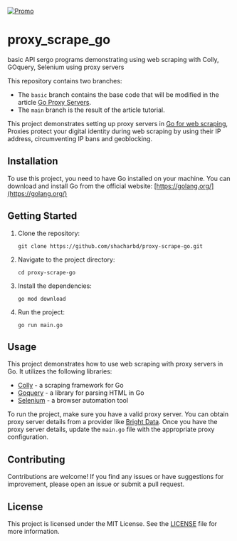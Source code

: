 [![Promo](https://brightdata.com/static/github_promo_15.png?md5=105367-daeb786e)](https://brightdata.com/?promo=github15) 

# proxy_scrape_go
basic  API sergo programs demonstrating using web scraping with Colly, GOquery, Selenium using proxy servers

This repository contains two branches:
- The `basic` branch contains the base code that will be modified in the article [Go Proxy Servers](https://brightdata.com/blog/how-tos/web-scraping-go).
- The `main` branch is the result of the article tutorial.

This project demonstrates setting up proxy servers in [Go for web scraping](https://brightdata.com/blog/how-tos/web-scraping-go), Proxies protect your digital identity during web scraping by using their IP address, circumventing IP bans and geoblocking.

## Installation
To use this project, you need to have Go installed on your machine. You can download and install Go from the official website: [https://golang.org/](https://golang.org/)

## Getting Started
1. Clone the repository:

    ```shell
    git clone https://github.com/shacharbd/proxy-scrape-go.git
    ```
2. Navigate to the project directory:

    ```shell
    cd proxy-scrape-go
    ```
3. Install the dependencies:

    ```shell
    go mod download
    ```
4. Run the project:

    ```shell
    go run main.go
    ```
## Usage
This project demonstrates how to use web scraping with proxy servers in Go. It utilizes the following libraries:
- [Colly](https://github.com/gocolly/colly) - a scraping framework for Go
- [Goquery](https://github.com/PuerkitoBio/goquery) - a library for parsing HTML in Go
- [Selenium](https://github.com/tebeka/selenium) - a browser automation tool

To run the project, make sure you have a valid proxy server. You can obtain proxy server details from a provider like [Bright Data](https://brightdata.com/). Once you have the proxy server details, update the `main.go` file with the appropriate proxy configuration.

## Contributing
Contributions are welcome! If you find any issues or have suggestions for improvement, please open an issue or submit a pull request.

## License
This project is licensed under the MIT License. See the [LICENSE](LICENSE) file for more information.
